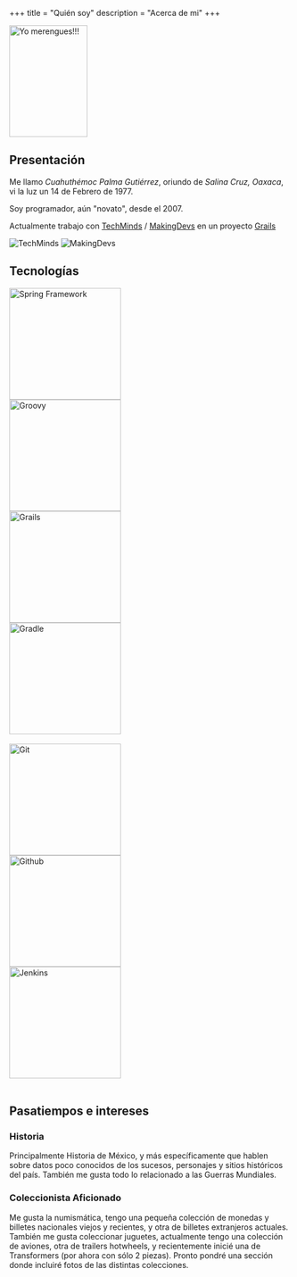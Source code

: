 +++
title = "Quién soy"
description = "Acerca de mi"
+++

<img src="/img/me.png" width="140" height="200" title="Yo merengues!!!" />

## Presentación

Me llamo *Cuahuthémoc Palma Gutiérrez*, oriundo de *Salina Cruz, Oaxaca*, vi la luz un 14 de Febrero de 1977.

Soy programador, aún "novato", desde el 2007.

Actualmente trabajo con [TechMinds](http://techminds.com.mx/) / [MakingDevs](http://makingdevs.com/) en un proyecto [Grails](https://grails.org/)

![TechMinds](/img/techmindslogo.png?width=400px&classes=border,shadow)
![MakingDevs](/img/mkdevslogo.png?width=180px&classes=border,shadow)

## Tecnologías

<div class="row">
  <div class="col-md-3 text-center">
    <img src="/img/spring.png" width="200" title="Spring Framework"/>
  </div>
  <div class="col-md-3 text-center">
    <img src="/img/groovy.png" width="200" title="Groovy"/>
  </div>
  <div class="col-md-3 text-center">
    <img src="/img/grails.png" width="200" title="Grails"/>
  </div>
  <div class="col-md-3 text-center">
    <img src="/img/gradle.png" width="200" title="Gradle"/>
  </div>
</div>
<br/>
<div class="row">
  <div class="col-md-4 text-center">
    <img src="/img/git.png" width="200" title="Git"/>
  </div>
  <div class="col-md-4 text-center">
    <img src="/img/github.png" width="200" title="Github"/>
  </div>
  <div class="col-md-4 text-center">
    <img src="/img/jenkins.png" width="200" title="Jenkins"/>
  </div>
</div>

<br/>

## Pasatiempos e intereses

### Historia

Principalmente Historia de México, y más específicamente que hablen sobre datos poco conocidos de los sucesos, personajes y sitios históricos del país. También me gusta todo lo relacionado a las Guerras Mundiales.

### Coleccionista Aficionado

Me gusta la numismática, tengo una pequeña colección de monedas y billetes nacionales viejos y recientes, y otra de billetes extranjeros actuales. También me gusta coleccionar juguetes, actualmente tengo una colección de aviones, otra de trailers hotwheels, y recientemente inicié una de Transformers (por ahora con sólo 2 piezas). Pronto pondré una sección donde incluiré fotos de las distintas colecciones.

